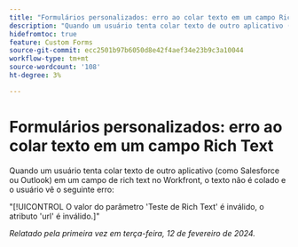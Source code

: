 ```yaml
---
title: "Formulários personalizados: erro ao colar texto em um campo Rich Text"
description: "Quando um usuário tenta colar texto de outro aplicativo (como Salesforce ou Outlook) em um campo de rich text no Workfront, o texto não é colado e o usuário vê um erro."
hidefromtoc: true
feature: Custom Forms
source-git-commit: ecc2501b97b6050d8e42f4aef34e23b9c3a10044
workflow-type: tm+mt
source-wordcount: '108'
ht-degree: 3%

---
```



# Formulários personalizados: erro ao colar texto em um campo Rich Text

Quando um usuário tenta colar texto de outro aplicativo (como Salesforce ou Outlook) em um campo de rich text no Workfront, o texto não é colado e o usuário vê o seguinte erro:

&quot;[!UICONTROL O valor do parâmetro &#39;Teste de Rich Text&#39; é inválido, o atributo &#39;url&#39; é inválido.]&quot;

_Relatado pela primeira vez em terça-feira, 12 de fevereiro de 2024._
